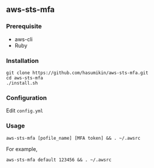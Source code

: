 ## aws-sts-mfa

### Prerequisite

- aws-cli
- Ruby

### Installation

```
git clone https://github.com/hasumikin/aws-sts-mfa.git
cd aws-sts-mfa
./install.sh
```

### Configuration

Edit `config.yml`

### Usage

```
aws-sts-mfa [pofile_name] [MFA token] && . ~/.awsrc
```

For example,

```
aws-sts-mfa default 123456 && . ~/.awsrc
```


